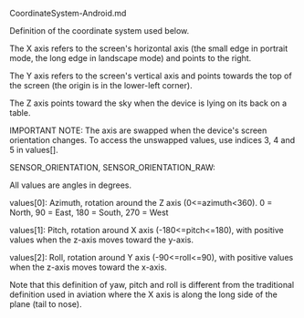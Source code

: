 CoordinateSystem-Android.md

Definition of the coordinate system used below.


The X axis refers to the screen's horizontal axis (the small edge in portrait mode, the long edge in landscape mode) and points to the right.

The Y axis refers to the screen's vertical axis and points towards the top of the screen (the origin is in the lower-left corner).

The Z axis points toward the sky when the device is lying on its back on a table.

IMPORTANT NOTE: The axis are swapped when the device's screen orientation changes. To access the unswapped values, use indices 3, 4 and 5 in values[].

SENSOR_ORIENTATION, SENSOR_ORIENTATION_RAW:

All values are angles in degrees.

values[0]: Azimuth, rotation around the Z axis (0<=azimuth<360). 0 = North, 90 = East, 180 = South, 270 = West

values[1]: Pitch, rotation around X axis (-180<=pitch<=180), with positive values when the z-axis moves toward the y-axis.

values[2]: Roll, rotation around Y axis (-90<=roll<=90), with positive values when the z-axis moves toward the x-axis.

Note that this definition of yaw, pitch and roll is different from the traditional definition used in aviation where the X axis is along the long side of the plane (tail to nose).

